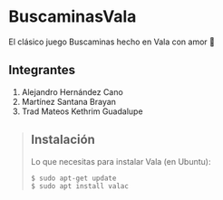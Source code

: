# BuscaminasVala
El clásico juego Buscaminas hecho en Vala con amor :sparkling_heart:

## Integrantes
1. Alejandro Hernández Cano
1. Martínez Santana Brayan
1. Trad Mateos Kethrim Guadalupe

> ## Instalación
> Lo que necesitas para instalar Vala (en Ubuntu):
>
>     $ sudo apt-get update
>     $ sudo apt install valac
